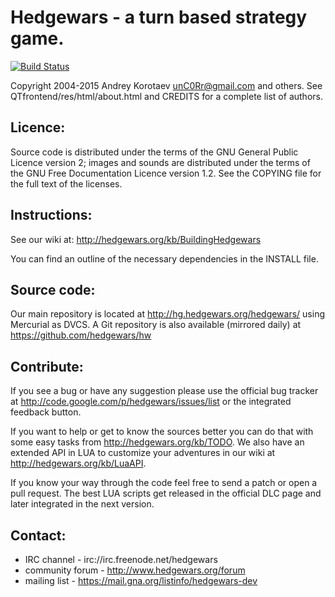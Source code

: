 Hedgewars - a turn based strategy game.
=======================================

[![Build Status](https://travis-ci.org/hedgewars/hw.svg)](https://travis-ci.org/hedgewars/hw)

Copyright 2004-2015 Andrey Korotaev <unC0Rr@gmail.com> and others.
See QTfrontend/res/html/about.html and CREDITS for a complete list of authors.

Licence:
--------
Source code is distributed under the terms of the GNU General Public Licence
version 2; images and sounds are distributed under the terms of the GNU Free
Documentation Licence version 1.2. See the COPYING file for the full text of
the licenses.

Instructions:
-------------
See our wiki at: http://hedgewars.org/kb/BuildingHedgewars

You can find an outline of the necessary dependencies in the INSTALL file.

Source code:
------------
Our main repository is located at http://hg.hedgewars.org/hedgewars/ using
Mercurial as DVCS. A Git repository is also available (mirrored daily)
at https://github.com/hedgewars/hw

Contribute:
-----------
If you see a bug or have any suggestion please use the official bug tracker at
http://code.google.com/p/hedgewars/issues/list or the integrated feedback
button.

If you want to help or get to know the sources better you can do that with some
easy tasks from http://hedgewars.org/kb/TODO. We also have an
extended API in LUA to customize your adventures in our wiki at
http://hedgewars.org/kb/LuaAPI.

If you know your way through the code feel free to send a patch or open a pull
request. The best LUA scripts get released in the official DLC page and later
integrated in the next version.

Contact:
--------
* IRC channel     - irc://irc.freenode.net/hedgewars
* community forum - http://www.hedgewars.org/forum
* mailing list    - https://mail.gna.org/listinfo/hedgewars-dev

